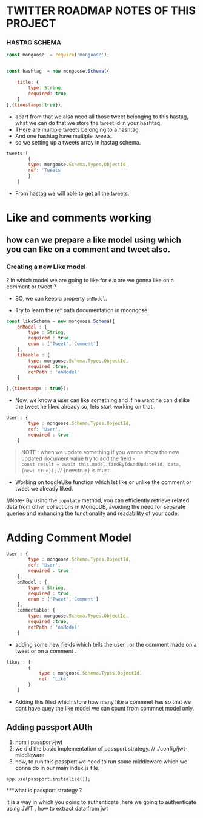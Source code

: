 # TWITTER ROADMAP NOTES OF THIS PROJECT 


### HASTAG SCHEMA 
```javascript
const mongoose  = require('mongoose');


const hashtag  = new mongoose.Schema({

    title: {
        type: String,
        required: true
    }
},{timestamps:true});
```
* apart from that we also need all those tweet belonging to this hastag, what we can do that we store the tweet id in your hashtag.
* THere are multiple tweets belonging to a hashtag.
* And one hashtag have multiple tweets.
* so we setting up a tweets array in hastag schema.

```js
tweets:[
        {
        type: mongoose.Schema.Types.ObjectId,
        ref: 'Tweets'
        }
    ]
```
* From hastag we will able to get all the tweets.

# Like and comments working 

## how can we prepare a like model using which you can like on a comment and tweet also.

### Creating a new LIke model

? In which model we are going to like for e.x are we gonna like on a comment or tweet ?
* SO, we can keep a property `onModel`.

* Try to learn the ref path documentation in moongose.
```js
const likeSchema = new mongoose.Schema({
    onModel : {
        type : String,
        required : true,
        enum : ['Tweet','Comment']
    },
    likeable : {
        type: mongoose.Schema.Types.ObjectId,
        required :true,
        refPath : 'onModel'
    }

},{timestamps : true});
```
* Now, we know a user can like something and if he want he can dislike the tweet he liked already so, lets start working on that .
```js
User : {
        type : mongoose.Schema.Types.ObjectId,
        ref: 'User',
        required : true
    }
```

>NOTE : when we update something if you wanna show the new updated document  value try to add the field -  
`const result = await this.model.findByIdAndUpdate(id, data, {new: true});` // {new:true} is must.

* Working on toggleLike function which let like or unlike the comment or tweet we already liked.


//Note- By using the `populate` method, you can efficiently retrieve related data from other collections in MongoDB, avoiding the need for separate queries and enhancing the functionality and readability of your code.

# Adding Comment Model 

```js
User : {
        type : mongoose.Schema.Types.ObjectId,
        ref: 'User',
        required : true
    },
    onModel : {
        type : String,
        required : true,
        enum : ['Tweet','Comment']
    },
    commentable: {
        type: mongoose.Schema.Types.ObjectId,
        required :true,
        refPath : 'onModel'
    }
```
* adding some new fields which tells the user , or the comment made on a tweet or on a comment .
```js
likes : [
        {
            type : mongoose.Schema.Types.ObjectId,
            ref: 'Like'
        }
    ]
```
* Adding this filed which store how many like a commnet has so that we dont have quey the like model we can count from commnet model only.

## Adding passport AUth

1. npm i passport-jwt
2. we did the basic implementation of passport strategy. // ./config/jwt-middleware
3. now, to run this passport we need to run some middleware which we gonna do in our main index.js file.

`app.use(passport.initialize());`

***what is passport strategy ?

it is a way in which you going to authenticate ,here  we going to authenticate using JWT , how to extract data from jwt 
